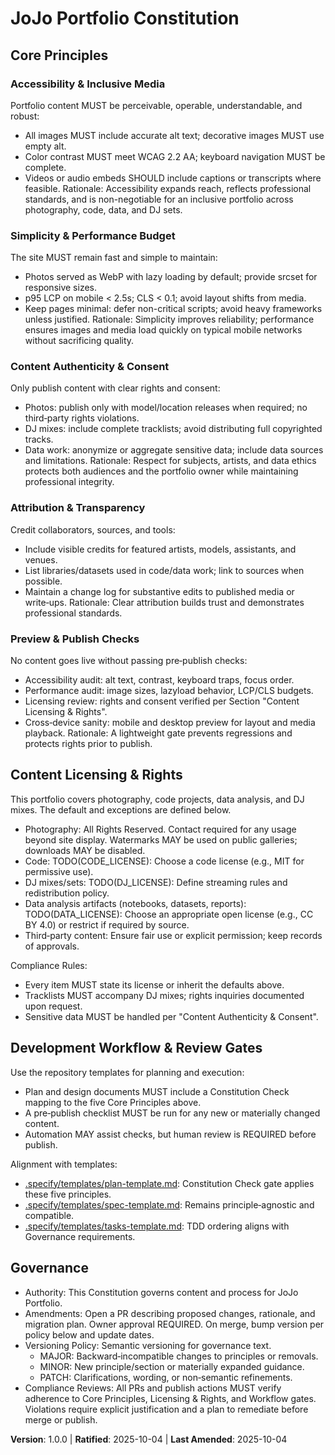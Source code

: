 <!--
Sync Impact Report
Version change: N/A → 1.0.0
Modified principles:
- PRINCIPLE_1_NAME → Accessibility & Inclusive Media
- PRINCIPLE_2_NAME → Simplicity & Performance Budget
- PRINCIPLE_3_NAME → Content Authenticity & Consent
- PRINCIPLE_4_NAME → Attribution & Transparency
- PRINCIPLE_5_NAME → Preview & Publish Checks
Added sections:
- Content Licensing & Rights
- Development Workflow & Review Gates
Removed sections:
- None
Templates requiring updates:
- [.specify/templates/plan-template.md](.specify/templates/plan-template.md): ✅ updated — footer references Constitution v1.0.0 and Constitution Check maps to the five principles
- [.specify/templates/spec-template.md](.specify/templates/spec-template.md): ✅ aligned — generic gates remain compatible
- [.specify/templates/tasks-template.md](.specify/templates/tasks-template.md): ✅ aligned — TDD and completeness checks align with Governance
Follow-up TODOs:
- TODO(CODE_LICENSE): select code license (e.g., MIT/Apache-2.0/GPL-3.0)
- TODO(DJ_LICENSE): define DJ mixes license (e.g., streaming-only with tracklists; clarify reuse)
- TODO(DATA_LICENSE): choose data artifacts license (e.g., CC BY 4.0/CC0)
-->

# JoJo Portfolio Constitution

## Core Principles

### Accessibility & Inclusive Media
Portfolio content MUST be perceivable, operable, understandable, and robust:
- All images MUST include accurate alt text; decorative images MUST use empty alt.
- Color contrast MUST meet WCAG 2.2 AA; keyboard navigation MUST be complete.
- Videos or audio embeds SHOULD include captions or transcripts where feasible.
Rationale: Accessibility expands reach, reflects professional standards, and is
non-negotiable for an inclusive portfolio across photography, code, data, and DJ sets.

### Simplicity & Performance Budget
The site MUST remain fast and simple to maintain:
- Photos served as WebP with lazy loading by default; provide srcset for responsive sizes.
- p95 LCP on mobile < 2.5s; CLS < 0.1; avoid layout shifts from media.
- Keep pages minimal: defer non-critical scripts; avoid heavy frameworks unless justified.
Rationale: Simplicity improves reliability; performance ensures images and media
load quickly on typical mobile networks without sacrificing quality.

### Content Authenticity & Consent
Only publish content with clear rights and consent:
- Photos: publish only with model/location releases when required; no third‑party rights violations.
- DJ mixes: include complete tracklists; avoid distributing full copyrighted tracks.
- Data work: anonymize or aggregate sensitive data; include data sources and limitations.
Rationale: Respect for subjects, artists, and data ethics protects both audiences
and the portfolio owner while maintaining professional integrity.

### Attribution & Transparency
Credit collaborators, sources, and tools:
- Include visible credits for featured artists, models, assistants, and venues.
- List libraries/datasets used in code/data work; link to sources when possible.
- Maintain a change log for substantive edits to published media or write‑ups.
Rationale: Clear attribution builds trust and demonstrates professional standards.

### Preview & Publish Checks
No content goes live without passing pre‑publish checks:
- Accessibility audit: alt text, contrast, keyboard traps, focus order.
- Performance audit: image sizes, lazyload behavior, LCP/CLS budgets.
- Licensing review: rights and consent verified per Section "Content Licensing & Rights".
- Cross‑device sanity: mobile and desktop preview for layout and media playback.
Rationale: A lightweight gate prevents regressions and protects rights prior to publish.

## Content Licensing & Rights
This portfolio covers photography, code projects, data analysis, and DJ mixes.
The default and exceptions are defined below.

- Photography: All Rights Reserved. Contact required for any usage beyond site display.
  Watermarks MAY be used on public galleries; downloads MAY be disabled.
- Code: TODO(CODE_LICENSE): Choose a code license (e.g., MIT for permissive use).
- DJ mixes/sets: TODO(DJ_LICENSE): Define streaming rules and redistribution policy.
- Data analysis artifacts (notebooks, datasets, reports): TODO(DATA_LICENSE): Choose
  an appropriate open license (e.g., CC BY 4.0) or restrict if required by source.
- Third‑party content: Ensure fair use or explicit permission; keep records of approvals.

Compliance Rules:
- Every item MUST state its license or inherit the defaults above.
- Tracklists MUST accompany DJ mixes; rights inquiries documented upon request.
- Sensitive data MUST be handled per "Content Authenticity & Consent".

## Development Workflow & Review Gates
Use the repository templates for planning and execution:
- Plan and design documents MUST include a Constitution Check mapping to the
  five Core Principles above.
- A pre‑publish checklist MUST be run for any new or materially changed content.
- Automation MAY assist checks, but human review is REQUIRED before publish.

Alignment with templates:
- [.specify/templates/plan-template.md](.specify/templates/plan-template.md): Constitution Check gate applies these five principles.
- [.specify/templates/spec-template.md](.specify/templates/spec-template.md): Remains principle‑agnostic and compatible.
- [.specify/templates/tasks-template.md](.specify/templates/tasks-template.md): TDD ordering aligns with Governance requirements.

## Governance
- Authority: This Constitution governs content and process for JoJo Portfolio.
- Amendments: Open a PR describing proposed changes, rationale, and migration plan.
  Owner approval REQUIRED. On merge, bump version per policy below and update dates.
- Versioning Policy: Semantic versioning for governance text.
  - MAJOR: Backward‑incompatible changes to principles or removals.
  - MINOR: New principle/section or materially expanded guidance.
  - PATCH: Clarifications, wording, or non‑semantic refinements.
- Compliance Reviews: All PRs and publish actions MUST verify adherence to Core
  Principles, Licensing & Rights, and Workflow gates. Violations require explicit
  justification and a plan to remediate before merge or publish.

**Version**: 1.0.0 | **Ratified**: 2025-10-04 | **Last Amended**: 2025-10-04